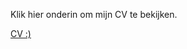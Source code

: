 <html>
<body>
<p>Klik hier onderin om mijn CV te bekijken.</p>
<p><a href="https://volkoman.github.io/Volkan%20-%20CV.pdf">CV :)</a></p>
</body>
</html>
